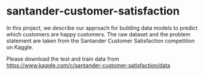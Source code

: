# santander-customer-satisfaction
In this project, we describe our approach for building data models
to predict which customers are happy customers. The raw dataset
and the problem statement are taken from the Santander Customer
Satisfaction competition on Kaggle.

Please download the test and train data from https://www.kaggle.com/c/santander-customer-satisfaction/data


